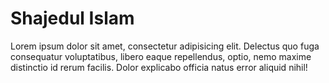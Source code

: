 # Shajedul Islam
Lorem ipsum dolor sit amet, consectetur adipisicing elit. Delectus quo fuga consequatur voluptatibus, libero eaque repellendus, optio, nemo maxime distinctio id rerum facilis. Dolor explicabo officia natus error aliquid nihil!